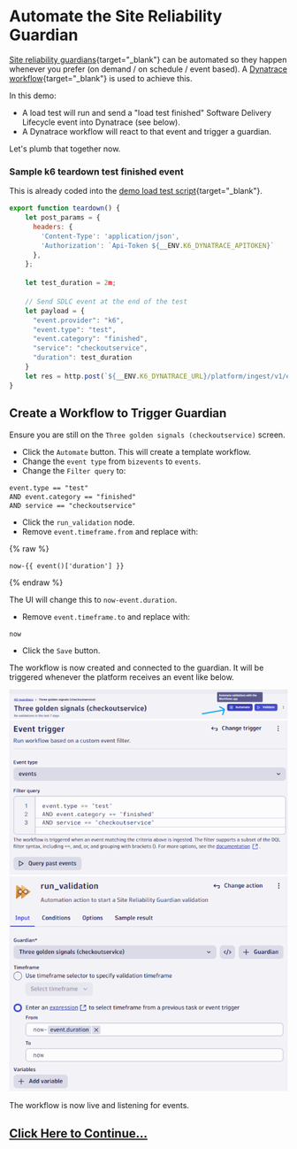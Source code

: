 # Automate the Site Reliability Guardian

[Site reliability guardians](https://docs.dynatrace.com/docs/platform-modules/automations/site-reliability-guardian){target="_blank"} can be automated so they happen whenever you prefer (on demand / on schedule / event based). A [Dynatrace workflow](https://docs.dynatrace.com/docs/platform-modules/automations/workflows){target="_blank"} is used to achieve this.

In this demo:

* A load test will run and send a "load test finished" Software Delivery Lifecycle event into Dynatrace (see below).
* A Dynatrace workflow will react to that event and trigger a guardian.

Let's plumb that together now.

### Sample k6 teardown test finished event

This is already coded into the [demo load test script](https://github.com/dynatrace/obslab-release-validation/blob/main/.devcontainer/k6/k6-load-test-script.yaml#L38){target="_blank"}.

```javascript
export function teardown() {
    let post_params = {
      headers: {
        'Content-Type': 'application/json',
        'Authorization': `Api-Token ${__ENV.K6_DYNATRACE_APITOKEN}`
      },
    };

    let test_duration = 2m;

    // Send SDLC event at the end of the test
    let payload = {
      "event.provider": "k6",
      "event.type": "test",
      "event.category": "finished",
      "service": "checkoutservice",
      "duration": test_duration
    }
    let res = http.post(`${__ENV.K6_DYNATRACE_URL}/platform/ingest/v1/events.sdlc`, JSON.stringify(payload), post_params);
}
```

## Create a Workflow to Trigger Guardian

Ensure you are still on the `Three golden signals (checkoutservice)` screen.

* Click the `Automate` button. This will create a template workflow.
* Change the `event type` from `bizevents` to `events`.
* Change the `Filter query` to:

```
event.type == "test"
AND event.category == "finished"
AND service == "checkoutservice"
```

* Click the `run_validation` node.
* Remove `event.timeframe.from` and replace with:

{% raw %}
```
now-{{ event()['duration'] }}
```
{% endraw %}

The UI will change this to `now-event.duration`.

* Remove `event.timeframe.to` and replace with:
```
now
```

* Click the `Save` button.

The workflow is now created and connected to the guardian. It will be triggered whenever the platform receives an event like below.

![dynatrace automate SRG button](images/dt-srg-screen-6.png)
![dynatrace workflow trigger 1](images/dt-workflow-screen-1.png)
![dynatrace workflow time selector 2](images/dt-workflow-screen-2.png)

The workflow is now live and listening for events.

## [Click Here to Continue...](enable-auto-baselines.md)